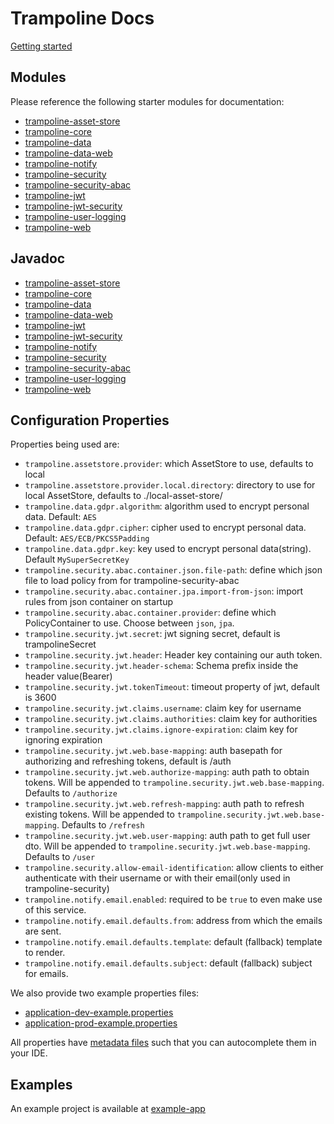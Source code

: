 # Trampoline Docs

[Getting started](GETTING_STARTED.md)

## Modules

Please reference the following starter modules for documentation:

- [trampoline-asset-store](../trampoline-asset-store)
- [trampoline-core](../trampoline-core)
- [trampoline-data](../trampoline-data)
- [trampoline-data-web](../trampoline-data-web)
- [trampoline-notify](../trampoline-notify)
- [trampoline-security](../trampoline-security)
- [trampoline-security-abac](../trampoline-security-abac)
- [trampoline-jwt](../trampoline-jwt)
- [trampoline-jwt-security](../trampoline-jwt-security)
- [trampoline-user-logging](../trampoline-user-logging)
- [trampoline-web](../trampoline-web)

## Javadoc

- [trampoline-asset-store](https://lucadev.com/trampoline/docs/trampoline-asset-store)
- [trampoline-core](https://lucadev.com/trampoline/docs/trampoline-core)
- [trampoline-data](https://lucadev.com/trampoline/docs/trampoline-data)
- [trampoline-data-web](https://lucadev.com/trampoline/docs/trampoline-data-web)
- [trampoline-jwt](https://lucadev.com/trampoline/docs/trampoline-jwt)
- [trampoline-jwt-security](https://lucadev.com/trampoline/docs/trampoline-jwt-security)
- [trampoline-notify](https://lucadev.com/trampoline/docs/trampoline-notify)
- [trampoline-security](https://lucadev.com/trampoline/docs/trampoline-security)
- [trampoline-security-abac](https://lucadev.com/trampoline/docs/trampoline-security-abac)
- [trampoline-user-logging](https://lucadev.com/trampoline/docs/trampoline-user-logging)
- [trampoline-web](https://lucadev.com/trampoline/docs/trampoline-web)

## Configuration Properties

Properties being used are:

- `trampoline.assetstore.provider`: which AssetStore to use, defaults to local
- `trampoline.assetstore.provider.local.directory`: directory to use for local AssetStore, defaults to ./local-asset-store/
- `trampoline.data.gdpr.algorithm`: algorithm used to encrypt personal data. Default: `AES` 
- `trampoline.data.gdpr.cipher`: cipher used to encrypt personal data. Default: `AES/ECB/PKCS5Padding`
- `trampoline.data.gdpr.key`: key used to encrypt personal data(string). Default `MySuperSecretKey`
- `trampoline.security.abac.container.json.file-path`: define which json file to load policy from for trampoline-security-abac
- `trampoline.security.abac.container.jpa.import-from-json`: import rules from json container on startup
- `trampoline.security.abac.container.provider`: define which PolicyContainer to use. Choose between `json`, `jpa`.
- `trampoline.security.jwt.secret`: jwt signing secret, default is trampolineSecret
- `trampoline.security.jwt.header`: Header key containing our auth token.
- `trampoline.security.jwt.header-schema`: Schema prefix inside the header value(Bearer)
- `trampoline.security.jwt.tokenTimeout`: timeout property of jwt, default is 3600
- `trampoline.security.jwt.claims.username`: claim key for username
- `trampoline.security.jwt.claims.authorities`: claim key for authorities
- `trampoline.security.jwt.claims.ignore-expiration`: claim key for ignoring expiration
- `trampoline.security.jwt.web.base-mapping`: auth basepath for authorizing and refreshing tokens, default is /auth
- `trampoline.security.jwt.web.authorize-mapping`: auth path to obtain tokens. Will be appended to `trampoline.security.jwt.web.base-mapping`. Defaults to `/authorize`
- `trampoline.security.jwt.web.refresh-mapping`: auth path to refresh existing tokens. Will be appended to `trampoline.security.jwt.web.base-mapping`. Defaults to `/refresh`
- `trampoline.security.jwt.web.user-mapping`: auth path to get full user dto. Will be appended to `trampoline.security.jwt.web.base-mapping`. Defaults to `/user`
- `trampoline.security.allow-email-identification`: allow clients to either authenticate with their username or with their email(only used in trampoline-security)
- `trampoline.notify.email.enabled`: required to be `true` to even make use of this service.
- `trampoline.notify.email.defaults.from`: address from which the emails are sent.
- `trampoline.notify.email.defaults.template`: default (fallback) template to render.
- `trampoline.notify.email.defaults.subject`: default (fallback) subject for emails. 

We also provide two example properties files:

- [application-dev-example.properties](application-dev-example.properties)
- [application-prod-example.properties](application-prod-example.properties)

All properties have [metadata files](https://docs.spring.io/spring-boot/docs/current/reference/html/configuration-metadata.html) such that you can autocomplete them in your IDE.


## Examples

An example project is available at [example-app](../example-app)